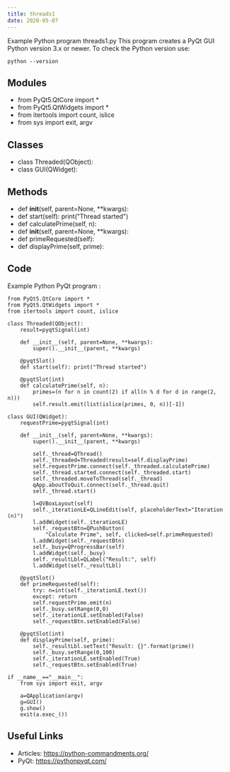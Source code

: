 ```yaml
---
title: threads1
date: 2020-05-07
---
```

Example Python program threads1.py
This program creates a PyQt GUI
Python version 3.x or newer.
To check the Python version use:

    python --version

## Modules

* from PyQt5.QtCore import *
* from PyQt5.QtWidgets import *
* from itertools import count, islice
* from sys import exit, argv

## Classes

* class Threaded(QObject):
* class GUI(QWidget):

## Methods

* def __init__(self, parent=None, **kwargs):
* def start(self): print("Thread started")
* def calculatePrime(self, n):
* def __init__(self, parent=None, **kwargs):
* def primeRequested(self):
* def displayPrime(self, prime):

## Code

Example Python PyQt program :

    from PyQt5.QtCore import *
    from PyQt5.QtWidgets import *
    from itertools import count, islice
    
    class Threaded(QObject):
        result=pyqtSignal(int)
    
        def __init__(self, parent=None, **kwargs):
            super().__init__(parent, **kwargs)
    
        @pyqtSlot()
        def start(self): print("Thread started")
    
        @pyqtSlot(int)
        def calculatePrime(self, n):
            primes=(n for n in count(2) if all(n % d for d in range(2, n)))
            self.result.emit(list(islice(primes, 0, n))[-1])
    
    class GUI(QWidget):
        requestPrime=pyqtSignal(int)
    
        def __init__(self, parent=None, **kwargs):
            super().__init__(parent, **kwargs)
    
            self._thread=QThread()
            self._threaded=Threaded(result=self.displayPrime)
            self.requestPrime.connect(self._threaded.calculatePrime)
            self._thread.started.connect(self._threaded.start)
            self._threaded.moveToThread(self._thread)
            qApp.aboutToQuit.connect(self._thread.quit)
            self._thread.start()
    
            l=QVBoxLayout(self)
            self._iterationLE=QLineEdit(self, placeholderText="Iteration (n)")
            l.addWidget(self._iterationLE)
            self._requestBtn=QPushButton(
                "Calculate Prime", self, clicked=self.primeRequested)
            l.addWidget(self._requestBtn)
            self._busy=QProgressBar(self)
            l.addWidget(self._busy)
            self._resultLbl=QLabel("Result:", self)
            l.addWidget(self._resultLbl)
    
        @pyqtSlot()
        def primeRequested(self):
            try: n=int(self._iterationLE.text())
            except: return
            self.requestPrime.emit(n)
            self._busy.setRange(0,0)
            self._iterationLE.setEnabled(False)
            self._requestBtn.setEnabled(False)
    
        @pyqtSlot(int)
        def displayPrime(self, prime):
            self._resultLbl.setText("Result: {}".format(prime))
            self._busy.setRange(0,100)
            self._iterationLE.setEnabled(True)
            self._requestBtn.setEnabled(True)
    
    if __name__=="__main__":
        from sys import exit, argv
    
        a=QApplication(argv)
        g=GUI()
        g.show()
        exit(a.exec_())

## Useful Links

- Articles: https://python-commandments.org/
- PyQt: https://pythonpyqt.com/
